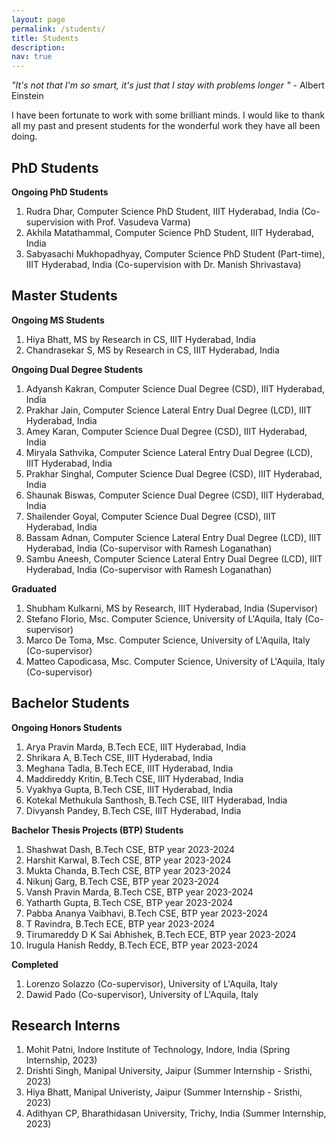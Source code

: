 ```yaml
---
layout: page
permalink: /students/
title: Students
description:
nav: true
---
```

_"It's not that I'm so smart, it's just that I stay with problems longer "_  - Albert Einstein

I have been fortunate to work with some brilliant minds. I would like to thank all my past and present students for the wonderful work they have all been doing.

<!--__PhD Students__-->

## PhD Students

__Ongoing PhD Students__

  1. Rudra Dhar, Computer Science PhD Student, IIIT Hyderabad, India (Co-supervision with Prof. Vasudeva Varma)
  2. Akhila Matathammal, Computer Science PhD Student, IIIT Hyderabad, India
  3. Sabyasachi Mukhopadhyay, Computer Science PhD Student (Part-time), IIIT Hyderabad, India (Co-supervision with Dr. Manish Shrivastava)


## Master Students

__Ongoing MS Students__

  1. Hiya Bhatt, MS by Research in CS, IIIT Hyderabad, India
  2. Chandrasekar S, MS by Research in CS, IIIT Hyderabad, India

__Ongoing Dual Degree Students__

  1. Adyansh Kakran, Computer Science Dual Degree (CSD), IIIT Hyderabad, India
  2. Prakhar Jain, Computer Science Lateral Entry Dual Degree (LCD), IIIT Hyderabad, India
  3. Amey Karan, Computer Science Dual Degree (CSD), IIIT Hyderabad, India
  4. Miryala Sathvika, Computer Science Lateral Entry Dual Degree (LCD), IIIT Hyderabad, India
  5. Prakhar Singhal, Computer Science Dual Degree (CSD), IIIT Hyderabad, India
  6. Shaunak Biswas, Computer Science Dual Degree (CSD), IIIT Hyderabad, India
  7. Shailender Goyal, Computer Science Dual Degree (CSD), IIIT Hyderabad, India
  8. Bassam Adnan, Computer Science Lateral Entry Dual Degree (LCD), IIIT Hyderabad, India (Co-supervisor with Ramesh Loganathan)
  9. Sambu Aneesh, Computer Science Lateral Entry Dual Degree (LCD), IIIT Hyderabad, India (Co-supervisor with Ramesh Loganathan)

__Graduated__

  1. Shubham Kulkarni, MS by Research, IIIT Hyderabad, India (Supervisor)
  2. Stefano Florio, Msc. Computer Science, University of L'Aquila, Italy (Co-supervisor)
  3. Marco De Toma,  Msc. Computer Science, University of L'Aquila, Italy (Co-supervisor)
  4. Matteo Capodicasa, Msc. Computer Science, University of L'Aquila, Italy (Co-supervisor)

## Bachelor Students


__Ongoing Honors Students__

  1. Arya Pravin Marda, B.Tech ECE, IIIT Hyderabad, India
  2. Shrikara A, B.Tech CSE, IIIT Hyderabad, India
  3. Meghana Tadla, B.Tech ECE, IIIT Hyderabad, India
  4. Maddireddy Kritin, B.Tech CSE, IIIT Hyderabad, India
  5. Vyakhya Gupta, B.Tech CSE, IIIT Hyderabad, India
  6. Kotekal Methukula Santhosh, B.Tech CSE, IIIT Hyderabad, India
  7. Divyansh Pandey, B.Tech CSE, IIIT Hyderabad, India


__Bachelor Thesis Projects (BTP) Students__


  1. Shashwat Dash, B.Tech CSE, BTP year 2023-2024
  2. Harshit Karwal, B.Tech CSE, BTP year 2023-2024
  3. Mukta Chanda, B.Tech CSE, BTP year 2023-2024
  4. Nikunj Garg, B.Tech CSE, BTP year 2023-2024
  5. Vansh Pravin Marda, B.Tech CSE, BTP year 2023-2024
  6. Yatharth Gupta, B.Tech CSE, BTP year 2023-2024
  7. Pabba Ananya Vaibhavi, B.Tech CSE, BTP year 2023-2024
  8. T Ravindra, B.Tech ECE, BTP year 2023-2024
  9. Tirumareddy D K Sai Abhishek, B.Tech ECE, BTP year 2023-2024
  10. Irugula Hanish Reddy, B.Tech ECE, BTP year 2023-2024

__Completed__

  1. Lorenzo Solazzo (Co-supervisor), University of L'Aquila, Italy
  2. Dawid Pado (Co-supervisor), University of L'Aquila, Italy

## Research Interns

  1. Mohit Patni, Indore Institute of Technology, Indore, India (Spring Internship, 2023)
  2. Drishti Singh, Manipal University, Jaipur (Summer Internship - Sristhi, 2023)
  3. Hiya Bhatt, Manipal Univeristy, Jaipur (Summer Internship - Sristhi, 2023)
  4. Adithyan CP, Bharathidasan University, Trichy, India (Summer Internship, 2023)
